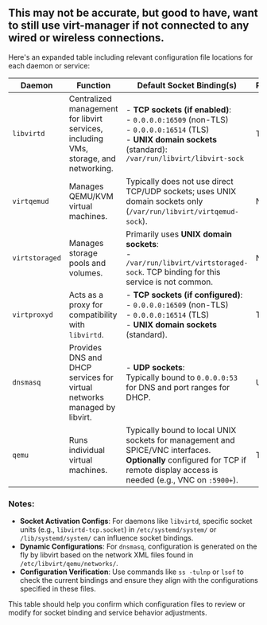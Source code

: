 ## This may not be accurate, but good to have, want to still use virt-manager if not connected to any wired or wireless connections.

Here's an expanded table including relevant configuration file locations for each daemon or service:

| Daemon        | Function                                      | Default Socket Binding(s)                                                                                   | Protocol  | Config File Location(s)                                                                                  |
|---------------|-----------------------------------------------|-------------------------------------------------------------------------------------------------------------|-----------|-----------------------------------------------------------------------------------------------------------|
| `libvirtd`    | Centralized management for libvirt services, including VMs, storage, and networking. | - **TCP sockets (if enabled)**:<br>  - `0.0.0.0:16509` (non-TLS)<br>  - `0.0.0.0:16514` (TLS)<br>- **UNIX domain sockets** (standard): `/var/run/libvirt/libvirt-sock` | TCP       | `/etc/libvirt/libvirtd.conf`<br>`/etc/systemd/system/libvirtd.service.d/*.conf`                          |
| `virtqemud`   | Manages QEMU/KVM virtual machines.             | Typically does not use direct TCP/UDP sockets; uses UNIX domain sockets only (`/var/run/libvirt/virtqemud-sock`). | N/A       | `/etc/libvirt/virtqemud.conf`                                                                             |
| `virtstoraged`| Manages storage pools and volumes.             | Primarily uses **UNIX domain sockets**:<br>  - `/var/run/libvirt/virtstoraged-sock`. TCP binding for this service is not common. | N/A       | `/etc/libvirt/virtstoraged.conf`                                                                          |
| `virtproxyd`  | Acts as a proxy for compatibility with `libvirtd`. | - **TCP sockets (if configured)**:<br>  - `0.0.0.0:16509` (non-TLS)<br>  - `0.0.0.0:16514` (TLS)<br>- **UNIX domain sockets** (standard). | TCP       | `/etc/libvirt/virtproxyd.conf`                                                                            |
| `dnsmasq`     | Provides DNS and DHCP services for virtual networks managed by libvirt. | - **UDP sockets**:<br> Typically bound to `0.0.0.0:53` for DNS and port ranges for DHCP. | UDP       | Configured dynamically by libvirt; additional settings in `/etc/libvirt/qemu/networks/*.xml`              |
| `qemu`        | Runs individual virtual machines.              | Typically bound to local UNIX sockets for management and SPICE/VNC interfaces. **Optionally** configured for TCP if remote display access is needed (e.g., VNC on `:5900+`). | TCP       | `/etc/libvirt/qemu.conf`<br>Per-VM config files: `/etc/libvirt/qemu/*.xml`                                |

### Notes:
- **Socket Activation Configs**: For daemons like `libvirtd`, specific socket units (e.g., `libvirtd-tcp.socket`) in `/etc/systemd/system/` or `/lib/systemd/system/` can influence socket bindings.
- **Dynamic Configurations**: For `dnsmasq`, configuration is generated on the fly by libvirt based on the network XML files found in `/etc/libvirt/qemu/networks/`.
- **Configuration Verification**: Use commands like `ss -tulnp` or `lsof` to check the current bindings and ensure they align with the configurations specified in these files.

This table should help you confirm which configuration files to review or modify for socket binding and service behavior adjustments.